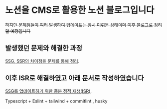 # 노션을 CMS로 활용한 노션 블로그입니다

~~하지만 문제점들이 여러 발생하여 업데이트는 잠시 미뤄둔 상태이며 이후 블로그로 정리할 예정입니다~~

## 발생했던 문제와 해결한 과정
[SSG, SSR의 차이점을 문제를 통해 정리](https://choiblog.tistory.com/2).


## 이후 ISR로 해결하였고 아래 문서로 작성하였습니다
[SSG를 업데이트하기 위한 증분 정적 재생(ISR)](https://choiblog.tistory.com/28).






Typescript + Eslint + tailwind + commitlint , husky
